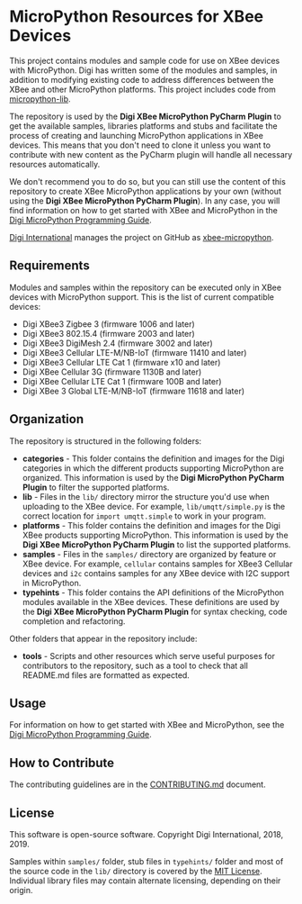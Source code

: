 MicroPython Resources for XBee Devices
======================================

This project contains modules and sample code for use on XBee devices with
MicroPython. Digi has written some of the modules and samples, in addition to
modifying existing code to address differences between the XBee and other
MicroPython platforms. This project includes code from
[micropython-lib][micropython-lib].

The repository is used by the **Digi XBee MicroPython PyCharm Plugin** to
get the available samples, libraries platforms and stubs and facilitate the
process of creating and launching MicroPython applications in XBee devices.
This means that you don't need to clone it unless you want to contribute
with new content as the PyCharm plugin will handle all necessary resources
automatically.

We don't recommend you to do so, but you can still use the content of this
repository to create XBee MicroPython applications by your own (without using
the **Digi XBee MicroPython PyCharm Plugin**). In any case, you will find
information on how to get started with XBee and MicroPython in the
[Digi MicroPython Programming Guide][doc].

[Digi International][Digi] manages the project on GitHub as 
[xbee-micropython][xbee-micropython].


Requirements
------------

Modules and samples within the repository can be executed only in XBee
devices with MicroPython support. This is the list of current compatible
devices:

* Digi XBee3 Zigbee 3 (firmware 1006 and later)
* Digi XBee3 802.15.4 (firmware 2003 and later)
* Digi XBee3 DigiMesh 2.4 (firmware 3002 and later)
* Digi XBee3 Cellular LTE-M/NB-IoT (firmware 11410 and later)
* Digi XBee3 Cellular LTE Cat 1 (firmware x10 and later)
* Digi XBee Cellular 3G (firmware 1130B and later)
* Digi XBee Cellular LTE Cat 1 (firmware 100B and later)
* Digi XBee 3 Global LTE-M/NB-IoT (firmware 11618 and later)


Organization
------------

The repository is structured in the following folders:

* **categories** - This folder contains the definition and images for the Digi
  categories in which the different products supporting MicroPython are
  organized. This information is used by the **Digi MicroPython PyCharm
  Plugin** to filter the supported platforms.
* **lib** - Files in the `lib/` directory mirror the structure you'd use when
  uploading to the XBee device.  For example, `lib/umqtt/simple.py` is the
  correct location for `import umqtt.simple` to work in your program.
* **platforms** - This folder contains the definition and images for the 
  Digi XBee products supporting MicroPython. This information is used by the
  **Digi XBee MicroPython PyCharm Plugin** to list the supported platforms.
* **samples** - Files in the `samples/` directory are organized by feature or
  XBee device. For example, `cellular` contains samples for XBee3 Cellular
  devices and `i2c` contains samples for any XBee device with I2C support in
  MicroPython.
* **typehints** - This folder contains the API definitions of the MicroPython
  modules available in the XBee devices. These definitions are used by the
  **Digi XBee MicroPython PyCharm Plugin** for syntax checking, code completion
  and refactoring.

Other folders that appear in the repository include:

* **tools** - Scripts and other resources which serve useful purposes for
  contributors to the repository, such as a tool to check that all
  README.md files are formatted as expected.


Usage
-----

For information on how to get started with XBee and MicroPython, see the
[Digi MicroPython Programming Guide][doc].


How to Contribute
-----------------
The contributing guidelines are in the [CONTRIBUTING.md](CONTRIBUTING.md)
document.


License
-------

This software is open-source software. Copyright Digi International, 2018,
2019.

Samples within `samples/` folder, stub files in `typehints/` folder and most of
the source code in the `lib/` directory is covered by the
[MIT License](LICENSE.txt). Individual library files may contain alternate
licensing, depending on their origin.


[Digi]: http://www.digi.com
[xbee-micropython]: https://github.com/digidotcom/xbee-micropython
[doc]: https://www.digi.com/resources/documentation/digidocs/90002219
[micropython-lib]: https://github.com/micropython/micropython-lib